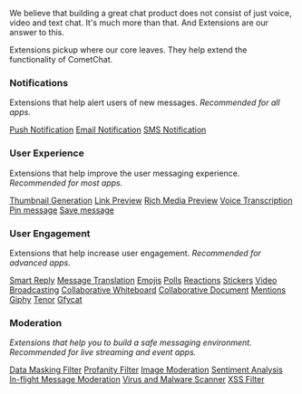 We believe that building a great chat product does not consist of just voice, video and text chat. It's much more than that. And Extensions are our answer to this.

Extensions pickup where our core leaves. They help extend the functionality of CometChat.



### Notifications
Extensions that help alert users of new messages.
*Recommended for all apps.*

[Push Notification](https://www.cometchat.com/docs/v3/extensions/android-push-notifications)
[Email Notification](https://www.cometchat.com/docs/v3/extensions/email-notifications)
[SMS Notification](https://www.cometchat.com/docs/v3/extensions/sms-notifications)



### User Experience
Extensions that help improve the user messaging experience.
*Recommended for most apps.*

[Thumbnail Generation](https://www.cometchat.com/docs/v3/extensions/thumbnail-generation)
[Link Preview](https://www.cometchat.com/docs/v3/extensions/link-preview)
[Rich Media Preview](https://www.cometchat.com/docs/v3/extensions/rich-media-preview)
[Voice Transcription](https://www.cometchat.com/docs/v3/extensions/voice-transcription)
[Pin message](https://www.cometchat.com/docs/v3/extensions/pin-message)
[Save message](https://www.cometchat.com/docs/v3/extensions/save-message)



### User Engagement
Extensions that help increase user engagement.
*Recommended for advanced apps.*

[Smart Reply](https://www.cometchat.com/docs/v3/extensions/smart-replies)
[Message Translation](https://www.cometchat.com/docs/v3/extensions/message-translation)
[Emojis](https://www.cometchat.com/docs/v3/extensions/emojis)
[Polls](https://www.cometchat.com/docs/v3/extensions/polls)
[Reactions](https://www.cometchat.com/docs/v3/extensions/reactions)
[Stickers](https://www.cometchat.com/docs/v3/extensions/stickers)
[Video Broadcasting](https://www.cometchat.com/docs/v3/extensions/video-broadcasting)
[Collaborative Whiteboard](https://www.cometchat.com/docs/v3/extensions/collaborative-whiteboard)
[Collaborative Document](https://www.cometchat.com/docs/v3/extensions/collaborative-document)
[Mentions](extensions-mentions)
[Giphy](https://www.cometchat.com/docs/v3/extensions/gifs-giphy)
[Tenor](https://www.cometchat.com/docs/v3/extensions/gifs-tenor)
[Gfycat](https://www.cometchat.com/docs/v3/extensions/gifs-gfycat)



### Moderation
*Extensions that help you to build a safe messaging environment.*
*Recommended for live streaming and event apps.*

[Data Masking Filter](https://www.cometchat.com/docs/v3/extensions/data-masking-filter)
[Profanity Filter](https://www.cometchat.com/docs/v3/extensions/profanity-filter)
[Image Moderation](https://www.cometchat.com/docs/v3/extensions/image-moderation)
[Sentiment Analysis](https://www.cometchat.com/docs/v3/extensions/sentiment-analysis)
[In-flight Message Moderation](https://www.cometchat.com/docs/v3/extensions/in-flight-message-moderation)
[Virus and Malware Scanner](https://www.cometchat.com/docs/v3/extensions/virus-malware-scanner)
[XSS Filter](https://www.cometchat.com/docs/v3/extensions/xss-filter)